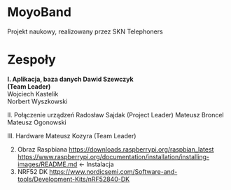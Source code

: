 # MoyoBand
Projekt naukowy, realizowany przez SKN Telephoners
<h1>	Zespoły</h1>
<p><b>I.	Aplikacja, baza danych
  Dawid Szewczyk <br>(Team Leader)</b><br>
  Wojciech Kastelik<br>
  Norbert Wyszkowski<br>
</p>
II.	Połączenie urządzeń
  Radosław Sajdak (Project Leader)
  Mateusz Broncel
  Mateusz Ogonowski

III.	Hardware
  Mateusz Kozyra (Team Leader)

2.	Obraz Raspbiana
https://downloads.raspberrypi.org/raspbian_latest
https://www.raspberrypi.org/documentation/installation/installing-images/README.md <- Instalacja
3.	NRF52 DK 
https://www.nordicsemi.com/Software-and-tools/Development-Kits/nRF52840-DK


